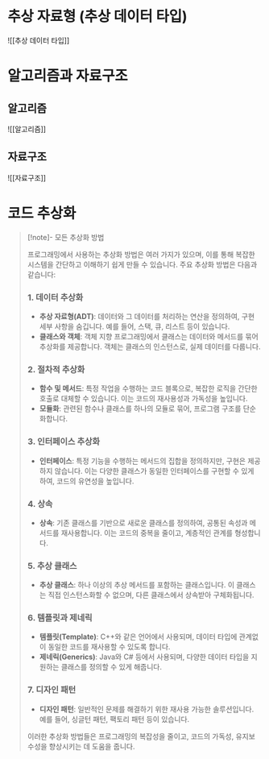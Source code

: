 # 추상 자료형 (추상 데이터 타입)
![[추상 데이터 타입]]
# 알고리즘과 자료구조
## 알고리즘
![[알고리즘]]
## 자료구조
![[자료구조]]
# 코드 추상화
> [!note]- 모든 추상화 방법
>
> 프로그래밍에서 사용하는 추상화 방법은 여러 가지가 있으며, 이를 통해 복잡한 시스템을 간단하고 이해하기 쉽게 만들 수 있습니다. 주요 추상화 방법은 다음과 같습니다:
> 
> ### 1. **데이터 추상화**
> - **추상 자료형(ADT)**: 데이터와 그 데이터를 처리하는 연산을 정의하여, 구현 세부 사항을 숨깁니다. 예를 들어, 스택, 큐, 리스트 등이 있습니다.
> - **클래스와 객체**: 객체 지향 프로그래밍에서 클래스는 데이터와 메서드를 묶어 추상화를 제공합니다. 객체는 클래스의 인스턴스로, 실제 데이터를 다룹니다.
> 
> ### 2. **절차적 추상화**
> - **함수 및 메서드**: 특정 작업을 수행하는 코드 블록으로, 복잡한 로직을 간단한 호출로 대체할 수 있습니다. 이는 코드의 재사용성과 가독성을 높입니다.
> - **모듈화**: 관련된 함수나 클래스를 하나의 모듈로 묶어, 프로그램 구조를 단순화합니다.
> 
> ### 3. **인터페이스 추상화**
> - **인터페이스**: 특정 기능을 수행하는 메서드의 집합을 정의하지만, 구현은 제공하지 않습니다. 이는 다양한 클래스가 동일한 인터페이스를 구현할 수 있게 하여, 코드의 유연성을 높입니다.
> 
> ### 4. **상속**
> - **상속**: 기존 클래스를 기반으로 새로운 클래스를 정의하여, 공통된 속성과 메서드를 재사용합니다. 이는 코드의 중복을 줄이고, 계층적인 관계를 형성합니다.
> 
> ### 5. **추상 클래스**
> - **추상 클래스**: 하나 이상의 추상 메서드를 포함하는 클래스입니다. 이 클래스는 직접 인스턴스화할 수 없으며, 다른 클래스에서 상속받아 구체화됩니다.
> 
> ### 6. **템플릿과 제네릭**
> - **템플릿(Template)**: C++와 같은 언어에서 사용되며, 데이터 타입에 관계없이 동일한 코드를 재사용할 수 있도록 합니다.
> - **제네릭(Generics)**: Java와 C# 등에서 사용되며, 다양한 데이터 타입을 지원하는 클래스를 정의할 수 있게 해줍니다.
> 
> ### 7. **디자인 패턴**
> - **디자인 패턴**: 일반적인 문제를 해결하기 위한 재사용 가능한 솔루션입니다. 예를 들어, 싱글턴 패턴, 팩토리 패턴 등이 있습니다.
> 
> 이러한 추상화 방법들은 프로그래밍의 복잡성을 줄이고, 코드의 가독성, 유지보수성을 향상시키는 데 도움을 줍니다. 
